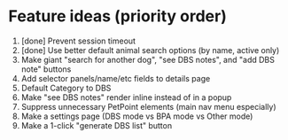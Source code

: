 # Feature ideas (priority order)
1. [done] Prevent session timeout
2. [done] Use better default animal search options (by name, active only)
3. Make giant "search for another dog", "see DBS notes", and "add DBS note" buttons
4. Add selector panels/name/etc fields to details page
5. Default Category to DBS
6. Make "see DBS notes" render inline instead of in a popup
7. Suppress unnecessary PetPoint elements (main nav menu especially)
8. Make a settings page (DBS mode vs BPA mode vs Other mode)
9. Make a 1-click "generate DBS list" button
